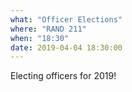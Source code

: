 ```yaml
---
what: "Officer Elections"
where: "RAND 211"
when: "18:30"
date: 2019-04-04 18:30:00
---
```


Electing officers for 2019!
